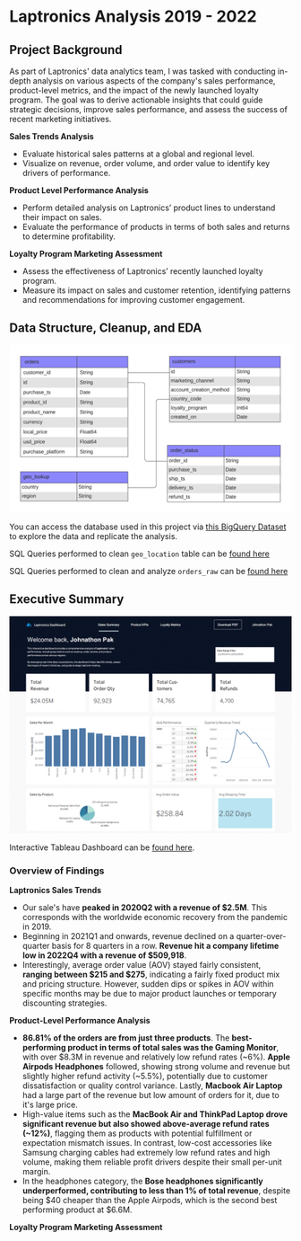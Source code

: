 # Laptronics Analysis 2019 - 2022


## Project Background
As part of Laptronics' data analytics team, I was tasked with conducting in-depth analysis on various aspects of the company's sales performance, product-level metrics, and the impact of the newly launched loyalty program. The goal was to derive actionable insights that could guide strategic decisions, improve sales performance, and assess the success of recent marketing initiatives.

**Sales Trends Analysis**
- Evaluate historical sales patterns at a global and regional level.
- Visualize on revenue, order volume, and order value to identify key drivers of performance.

**Product Level Performance Analysis**
- Perform detailed analysis on Laptronics’ product lines to understand their impact on sales.
- Evaluate the performance of products in terms of both sales and returns to determine profitability.

**Loyalty Program Marketing Assessment**
- Assess the effectiveness of Laptronics’ recently launched loyalty program.
- Measure its impact on sales and customer retention, identifying patterns and recommendations for improving customer engagement.

## Data Structure, Cleanup, and EDA
![Database Diagram](https://github.com/johnathonpak/Laptronics-Analysis/blob/main/data/Laptronics%20Database%20Diagram.png)

You can access the database used in this project via [this BigQuery Dataset](https://console.cloud.google.com/bigquery?ws=!1m4!1m3!3m2!1sdata-analysis-projects-456521!2slaptronics_data) to explore the data and replicate the analysis.


SQL Queries performed to clean `geo_location` table can be [found here](code/geo_location_cleanup.sql)

SQL Queries performed to clean and analyze `orders_raw` can be [found here](code/orders_cleanup.sql)

## Executive Summary
![Dashboard](data/Summary.PNG)

Interactive Tableau Dashboard can be [found here](https://public.tableau.com/views/LaptronicsAnalysis/Dashboard1?:language=en-US&:sid=&:redirect=auth&:display_count=n&:origin=viz_share_link).
### Overview of Findings

**Laptronics Sales Trends**

- Our sale's have **peaked in 2020Q2 with a revenue of $2.5M**. This corresponds with the worldwide economic recovery from the pandemic in 2019.
- Beginning in 2021Q1 and onwards, revenue declined on a quarter-over-quarter basis for 8 quarters in a row. **Revenue hit a company lifetime low in 2022Q4 with a revenue of $509,918**.
- Interestingly, average order value (AOV) stayed fairly consistent, **ranging between $215 and $275**, indicating a fairly fixed product mix and pricing structure. However, sudden dips or spikes in AOV within specific months may be due to major product launches or temporary discounting strategies.

**Product-Level Performance Analysis**

- **86.81% of the orders are from just three products**. The **best-performing product in terms of total sales was the Gaming Monitor**, with over $8.3M in revenue and relatively low refund rates (~6%). **Apple Airpods Headphones** followed, showing strong volume and revenue but slightly higher refund activity (~5.5%), potentially due to customer dissatisfaction or quality control variance. Lastly, **Macbook Air Laptop** had a large part of the revenue but low amount of orders for it, due to it's large price. 
- High-value items such as the **MacBook Air and ThinkPad Laptop drove significant revenue but also showed above-average refund rates (~12%)**, flagging them as products with potential fulfillment or expectation mismatch issues. In contrast, low-cost accessories like Samsung charging cables had extremely low refund rates and high volume, making them reliable profit drivers despite their small per-unit margin.
- In the headphones category, the **Bose headphones significantly underperformed, contributing to less than 1% of total revenue**, despite being $40 cheaper than the Apple Airpods, which is the second best performing product at $6.6M.


**Loyalty Program Marketing Assessment**

